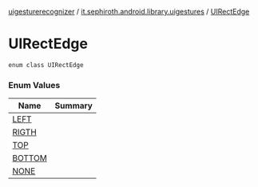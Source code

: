 [uigesturerecognizer](../../index.md) / [it.sephiroth.android.library.uigestures](../index.md) / [UIRectEdge](./index.md)

# UIRectEdge

`enum class UIRectEdge`

### Enum Values

| Name | Summary |
|---|---|
| [LEFT](-l-e-f-t.md) |  |
| [RIGTH](-r-i-g-t-h.md) |  |
| [TOP](-t-o-p.md) |  |
| [BOTTOM](-b-o-t-t-o-m.md) |  |
| [NONE](-n-o-n-e.md) |  |
